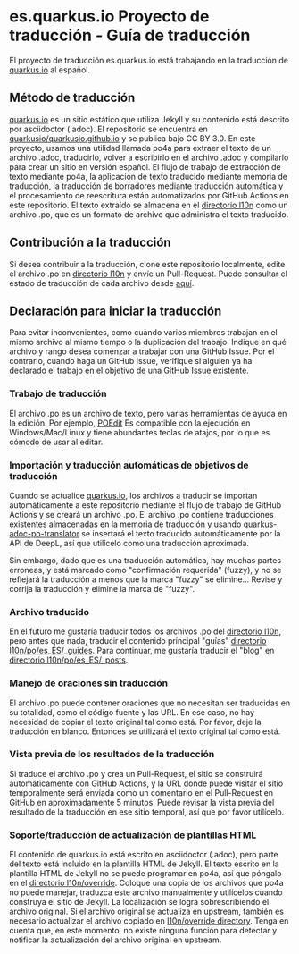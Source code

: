 # es.quarkus.io Proyecto de traducción - Guía de traducción

El proyecto de traducción es.quarkus.io está trabajando en la traducción de [quarkus.io](https://quarkus.io) al español.

## Método de traducción

[quarkus.io](https://quarkus.io) es un sitio estático que utiliza Jekyll y su contenido está descrito por asciidoctor (.adoc).
El repositorio se encuentra en [quarkusio/quarkusio.github.io](https://github.com/quarkusio/quarkusio.github.io) y se publica bajo CC BY 3.0.
En este proyecto, usamos una utilidad llamada po4a para extraer el texto de un archivo .adoc, traducirlo, volver a escribirlo en el archivo .adoc y compilarlo para crear un sitio en versión español.
El flujo de trabajo de extracción de texto mediante po4a, la aplicación de texto traducido mediante memoria de traducción, la traducción de borradores mediante traducción automática y el procesamiento de reescritura están automatizados por GitHub Actions en este repositorio.
El texto extraído se almacena en el [directorio l10n](l10n) como un archivo .po, que es un formato de archivo que administra el texto traducido.

## Contribución a la traducción

Si desea contribuir a la traducción, clone este repositorio localmente, edite el archivo .po en [directorio l10n](l10n) y envíe un Pull-Request.
Puede consultar el estado de traducción de cada archivo desde [aquí](l10n/stats/translation.csv).

## Declaración para iniciar la traducción

Para evitar inconvenientes, como cuando varios miembros trabajan en el mismo archivo al mismo tiempo o la duplicación del trabajo.
Indique en qué archivo y rango desea comenzar a trabajar con una GitHub Issue.
Por el contrario, cuando haga un GitHub Issue, verifique si alguien ya ha declarado el trabajo en el objetivo de una GitHub Issue existente.

### Trabajo de traducción

El archivo .po es un archivo de texto, pero varias herramientas de ayuda en la edición. Por ejemplo, [POEdit](https://poedit.net/)
Es compatible con la ejecución en Windows/Mac/Linux y tiene abundantes teclas de atajos, por lo que es cómodo de usar al editar.

### Importación y traducción automáticas de objetivos de traducción

Cuando se actualice [quarkus.io](https://quarkus.io), los archivos a traducir se importan automáticamente a este repositorio mediante el flujo de trabajo de GitHub Actions y se creará un archivo .po. El archivo .po contiene traducciones existentes almacenadas en la memoria de traducción y usando [quarkus-adoc-po-translator](https://github.com/doc-l10n-kit/quarkus-adoc-po-translator) se insertará el texto traducido automáticamente por la API de DeepL, así que utilícelo como una traducción aproximada.

Sin embargo, dado que es una traducción automática, hay muchas partes erroneas, y está marcado como "confirmación requerida" (fuzzy), y no se reflejará la traducción a menos que la marca "fuzzy" se elimine...
Revise y corrija la traducción y elimine la marca de "fuzzy".

### Archivo traducido

En el futuro me gustaría traducir todos los archivos .po del [directorio l10n](l10n), pero antes que nada, traducir el contenido principal "guías" [directorio l10n/po/es_ES/_guides](l10n/po/es_ES/_guides).
Para continuar, me gustaría traducir el "blog" en [directorio l10n/po/es_ES/_posts](l10n/po/es_ES/_posts).

### Manejo de oraciones sin traducción

El archivo .po puede contener oraciones que no necesitan ser traducidas en su totalidad, como el código fuente y las URL.
En ese caso, no hay necesidad de copiar el texto original tal como está. Por favor, deje la traducción en blanco. Entonces se utilizará el texto original tal como está.

### Vista previa de los resultados de la traducción

Si traduce el archivo .po y crea un Pull-Request, el sitio se construirá automáticamente con GitHub Actions, y la URL donde puede visitar el sitio temporalmente será enviada como un comentario en el Pull-Request en GitHub en aproximadamente 5 minutos.
Puede revisar la vista previa del resultado de la traducción en ese sitio temporal, así que por favor utilícelo.

### Soporte/traducción de actualización de plantillas HTML

El contenido de quarkus.io está escrito en asciidoctor (.adoc), pero parte del texto está incluido en la plantilla HTML de Jekyll.
El texto escrito en la plantilla HTML de Jekyll no se puede programar en po4a, así que póngalo en el [directorio l10n/override](l10n/override).
Coloque una copia de los archivos que po4a no puede manejar, traduzca este archivo manualmente y utilícelos cuando construya el sitio de Jekyll.
La localización se logra sobrescribiendo el archivo original.
Si el archivo original se actualiza en upstream, también es necesario actualizar el archivo copiado en [l10n/override directory](l10n/override).
Tenga en cuenta que, en este momento, no existe ninguna función para detectar y notificar la actualización del archivo original en upstream.
